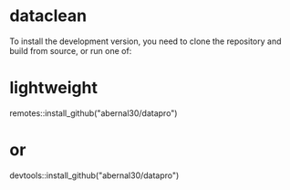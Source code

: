 # dataclean

To install the development version, you need to clone the repository and build from source, or run one of:

# lightweight
remotes::install_github("abernal30/datapro")

# or
devtools::install_github("abernal30/datapro")
